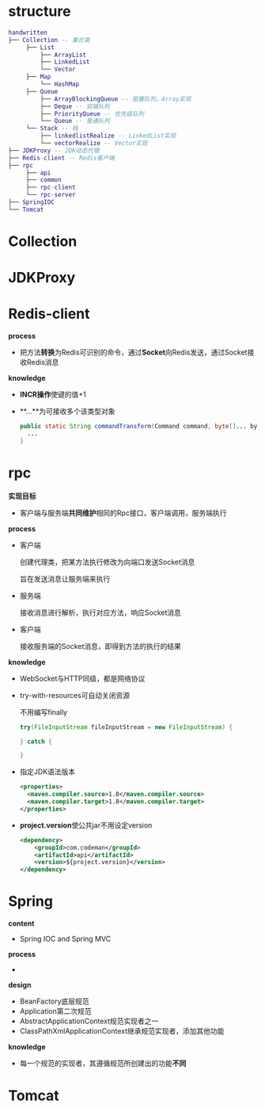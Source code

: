 # structure

```lua
handwritten
├── Collection -- 集合类
     ├── List
     	 ├── ArrayList
     	 ├── LinkedList
     	 └── Vector
     ├── Map
     	 └── HashMap
     ├── Queue
     	 ├── ArrayBlockingQueue -- 阻塞队列，Array实现
     	 ├── Deque -- 双端队列
     	 ├── PriorityQueue -- 优先级队列
     	 └── Queue -- 普通队列
     └── Stack -- 栈
     	 ├── linkedlistRealize -- LinkedList实现
     	 └── vectorRealize -- Vector实现
├── JDKProxy -- JDK动态代理
├── Redis-client -- Redis客户端
├── rpc
     ├── api
     ├── common
     ├── rpc-client
     └── rpc-server
├── SpringIOC
└── Tomcat
```







# Collection



# JDKProxy



# Redis-client

**process**

- 把方法**转换**为Redis可识别的命令，通过**Socket**向Redis发送，通过Socket接收Redis消息

**knowledge**

- **INCR操作**使键的值+1

- **…**为可接收多个该类型对象

  ```java
  public static String commandTransform(Command command, byte[]... bytes) {
  	...
  }
  ```

  



# rpc

**实现目标**

- 客户端与服务端**共同维护**相同的Rpc接口，客户端调用，服务端执行

**process**

- 客户端

  创建代理类，把某方法执行修改为向端口发送Socket消息

  旨在发送消息让服务端来执行

- 服务端

  接收消息进行解析，执行对应方法，响应Socket消息

- 客户端

  接收服务端的Socket消息，即得到方法的执行的结果

**knowledge**

- WebSocket与HTTP同级，都是网络协议

- try-with-resources可自动关闭资源

  不用编写finally

  ```java
  try(FileInputStream fileInputStream = new FileInputStream) {
  
  } catch {
  
  }
  ```

- 指定JDK语法版本

  ```xml
  <properties>
  	<maven.compiler.source>1.8</maven.compiler.source>
  	<maven.compiler.target>1.8</maven.compiler.target>
  </properties>
  ```

- **project.version**使公共jar不用设定version

  ```xml
  <dependency>
      <groupId>com.codeman</groupId>
      <artifactId>api</artifactId>
      <version>${project.version}</version>
  </dependency>
  ```



# Spring

**content**

- Spring IOC and Spring MVC

**process**

- 

**design**

- BeanFactory底层规范
- Application第二次规范
- AbstractApplicationContext规范实现者之一
- ClassPathXmlApplicationContext继承规范实现者，添加其他功能

**knowledge**

- 每一个规范的实现者，其遵循规范所创建出的功能**不同**

# Tomcat